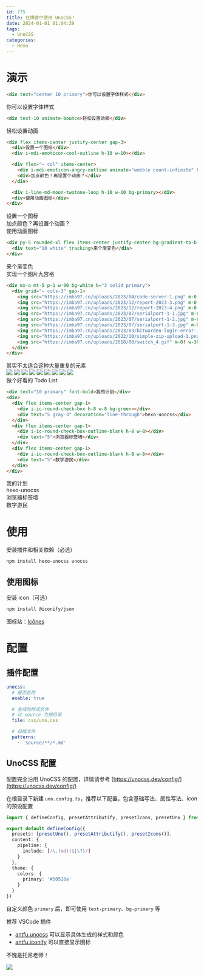 ```yaml
---
id: 775
title: 在博客中使用 UnoCSS！
date: 2024-01-01 01:04:39
tags:
  - UnoCSS
categories:
  - Hexo
---
```


# 演示

```html
<div text="center 10 primary">你可以设置字体样式</div>
```

<div text="center 10 primary">你可以设置字体样式</div>

<div mt-5></div>

```html
<div text-10 animate-bounce>轻松设置动画</div>
```

<div text-10 animate-bounce>轻松设置动画</div>

<div mt-5></div>

```html
<div flex items-center justify-center gap-3>
  <div>设置一个图标</div>
  <div i-mdi-emoticon-cool-outline h-10 w-10></div>

  <div flex="~ col" items-center>
    <div i-mdi-emoticon-angry-outline animate="wobble count-infinite" h-15 w-15 bg-red></div>
    <div>加点颜色？再设置个动画？</div>
  </div>

  <div i-line-md-moon-twotone-loop h-10 w-10 bg-primary></div>
  <div>使用动画图标</div>
</div>
```

<div flex items-center justify-center gap-3>
  <div>设置一个图标</div>
  <div i-mdi-emoticon-cool-outline h-10 w-10></div>

  <div flex="~ col" items-center>
    <div i-mdi-emoticon-angry-outline animate-wobble animate-count-infinite h-15 w-15 bg-red></div>
    <div>加点颜色？再设置个动画？</div>
  </div>

  <div i-line-md-moon-twotone-loop h-10 w-10 bg-primary></div>
  <div>使用动画图标</div>
</div>

<div mt-5></div>

```html
<div py-5 rounded-xl flex items-center justify-center bg-gradient-to-b from-blue to-primary>
  <div text="10 white" tracking>来个渐变色</div>
</div>
```

<div py-5 rounded-xl flex items-center justify-center bg-gradient-to-b from-blue to-primary>
  <div text="10 white" tracking>来个渐变色</div>
</div>

<div mt-5></div>

<div text="5 center">实现一个图片九宫格</div>

```html
<div mx-a mt-5 p-1 w-90 bg-white b="3 solid primary">
  <div grid="~ cols-3" gap-1>
    <img src="https://imba97.cn/uploads/2023/04/code-server-1.png" m-0! w-30 h-30 object-cover>
    <img src="https://imba97.cn/uploads/2023/12/report-2023-3.png" m-0! w-30 h-30 object-cover>
    <img src="https://imba97.cn/uploads/2023/12/report-2023-4.png" m-0! w-30 h-30 object-cover>
    <img src="https://imba97.cn/uploads/2023/07/serialport-1-1.jpg" m-0! w-30 h-30 object-cover>
    <img src="https://imba97.cn/uploads/2023/07/serialport-1-2.jpg" m-0! w-30 h-30 object-cover>
    <img src="https://imba97.cn/uploads/2023/07/serialport-1-3.jpg" m-0! w-30 h-30 object-cover>
    <img src="https://imba97.cn/uploads/2023/03/bitwarden-login-error-1.png" m-0! w-30 h-30 object-cover>
    <img src="https://imba97.cn/uploads/2022/10/simple-zip-upload-1.png" m-0! w-30 h-30 object-cover>
    <img src="https://imba97.cn/uploads/2018/08/switch_4.gif" m-0! w-30 h-30 object-cover>
  </div>
</div>
```

<div text="5 center gray-3">其实不太适合这种大量重复的元素</div>

<div mx-a mt-5 p-1 w-90 bg-white b="3 solid primary">
  <div grid="~ cols-3" gap-1>
    <img src="https://imba97.cn/uploads/2023/04/code-server-1.png" m-0! w-30 h-30 object-cover>
    <img src="https://imba97.cn/uploads/2023/12/report-2023-3.png" m-0! w-30 h-30 object-cover>
    <img src="https://imba97.cn/uploads/2023/12/report-2023-4.png" m-0! w-30 h-30 object-cover>
    <img src="https://imba97.cn/uploads/2023/07/serialport-1-1.jpg" m-0! w-30 h-30 object-cover>
    <img src="https://imba97.cn/uploads/2023/07/serialport-1-2.jpg" m-0! w-30 h-30 object-cover>
    <img src="https://imba97.cn/uploads/2023/07/serialport-1-3.jpg" m-0! w-30 h-30 object-cover>
    <img src="https://imba97.cn/uploads/2023/03/bitwarden-login-error-1.png" m-0! w-30 h-30 object-cover>
    <img src="https://imba97.cn/uploads/2022/10/simple-zip-upload-1.png" m-0! w-30 h-30 object-cover>
    <img src="https://imba97.cn/uploads/2018/08/switch_4.gif" m-0! w-30 h-30 object-cover>
  </div>
</div>

<div mt-5></div>

<div text="5">做个好看的 Todo List</div>

```html
<div text="10 primary" font-bold>我的计划</div>
<div>
  <div flex items-center gap-1>
    <div i-ic-round-check-box h-8 w-8 bg-green></div>
    <div text="5 gray-3" decoration="line-through">hexo-unocss</div>
  </div>
  <div flex items-center gap-1>
    <div i-ic-round-check-box-outline-blank h-8 w-8></div>
    <div text="5">浏览器标签墙</div>
  </div>
  <div flex items-center gap-1>
    <div i-ic-round-check-box-outline-blank h-8 w-8></div>
    <div text="5">数字游民</div>
  </div>
</div>
```

<div text="10 primary" font-bold>我的计划</div>
<div>
  <div flex items-center gap-1>
    <div i-ic-round-check-box h-8 w-8 bg-green></div>
    <div text="5 gray-3" decoration="line-through">hexo-unocss</div>
  </div>
  <div flex items-center gap-1>
    <div i-ic-round-check-box-outline-blank h-8 w-8></div>
    <div text="5">浏览器标签墙</div>
  </div>
  <div flex items-center gap-1>
    <div i-ic-round-check-box-outline-blank h-8 w-8></div>
    <div text="5">数字游民</div>
  </div>
</div>

# 使用

安装插件和相关依赖（必选）

```bash
npm install hexo-unocss unocss
```

## 使用图标

安装 icon（可选）

```bash
npm install @iconify/json
```

图标站：[Icônes](https://icones.js.org/)

# 配置

## 插件配置

```yml
unocss:
  # 是否启用
  enable: true

  # 生成的样式文件
  # 以 source 为根目录
  file: css/uno.css

  # 扫描文件
  patterns:
    - 'source/**/*.md'
```

## UnoCSS 配置

配置完全沿用 UnoCSS 的配置，详情请参考 [https://unocss.dev/config/](https://unocss.dev/config/)

在根目录下新建 `uno.config.ts`，推荐以下配置。包含基础写法、属性写法、icon 的预设配置

```typescript
import { defineConfig, presetAttributify, presetIcons, presetUno } from 'unocss'

export default defineConfig({
  presets: [presetUno(), presetAttributify(), presetIcons()],
  content: {
    pipeline: {
      include: [/\.(md)($|\?)/]
    }
  },
  theme: {
    colors: {
      primary: '#50528a'
    }
  }
})
```

自定义颜色 `primary` 后，即可使用 `text-primary`、`bg-primary` 等

推荐 VSCode 插件

- [antfu.unocss](https://marketplace.visualstudio.com/items?itemName=antfu.unocss) 可以显示具体生成的样式和颜色
- [antfu.iconify](https://marketplace.visualstudio.com/items?itemName=antfu.iconify) 可以直接显示图标

不愧是托尼老师！

![](https://imba97.cn/uploads/2024/01/hexo-unocss-1.png)
